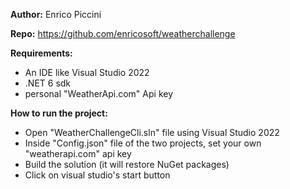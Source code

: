 **Author:** Enrico Piccini

**Repo:** https://github.com/enricosoft/weatherchallenge

**Requirements:**
- An IDE like Visual Studio 2022
- .NET 6 sdk
- personal "WeatherApi.com" Api key

**How to run the project:**
- Open "WeatherChallengeCli.sln" file using Visual Studio 2022
- Inside "Config.json" file of the two projects, set your own "weatherapi.com" api key
- Build the solution (it will restore NuGet packages)
- Click on visual studio's start button
